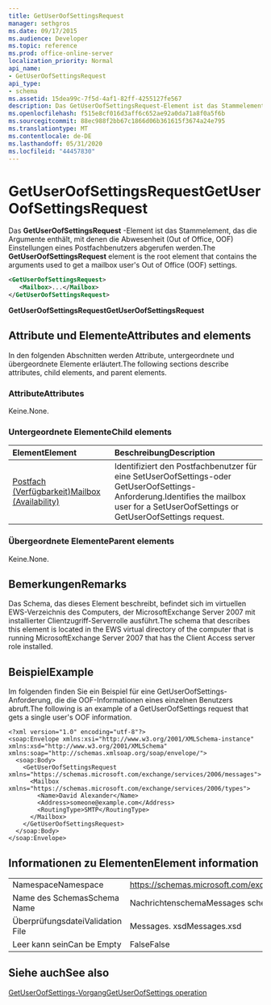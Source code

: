 ```yaml
---
title: GetUserOofSettingsRequest
manager: sethgros
ms.date: 09/17/2015
ms.audience: Developer
ms.topic: reference
ms.prod: office-online-server
localization_priority: Normal
api_name:
- GetUserOofSettingsRequest
api_type:
- schema
ms.assetid: 15dea99c-7f5d-4af1-82ff-4255127fe567
description: Das GetUserOofSettingsRequest-Element ist das Stammelement, das die Argumente enthält, mit denen die Abwesenheit (Out of Office, OOF) Einstellungen eines Postfachbenutzers abgerufen werden.
ms.openlocfilehash: f515e8cf016d3aff6c652ae92a0da71a8f0a5f6b
ms.sourcegitcommit: 88ec988f2bb67c1866d06b361615f3674a24e795
ms.translationtype: MT
ms.contentlocale: de-DE
ms.lasthandoff: 05/31/2020
ms.locfileid: "44457830"
---
```

# <a name="getuseroofsettingsrequest"></a><span data-ttu-id="0e3b4-103">GetUserOofSettingsRequest</span><span class="sxs-lookup"><span data-stu-id="0e3b4-103">GetUserOofSettingsRequest</span></span>

<span data-ttu-id="0e3b4-104">Das **GetUserOofSettingsRequest** -Element ist das Stammelement, das die Argumente enthält, mit denen die Abwesenheit (Out of Office, OOF) Einstellungen eines Postfachbenutzers abgerufen werden.</span><span class="sxs-lookup"><span data-stu-id="0e3b4-104">The **GetUserOofSettingsRequest** element is the root element that contains the arguments used to get a mailbox user's Out of Office (OOF) settings.</span></span> 
  
```xml
<GetUserOofSettingsRequest>
   <Mailbox>...</Mailbox>
</GetUserOofSettingsRequest>
```

 <span data-ttu-id="0e3b4-105">**GetUserOofSettingsRequest**</span><span class="sxs-lookup"><span data-stu-id="0e3b4-105">**GetUserOofSettingsRequest**</span></span>
## <a name="attributes-and-elements"></a><span data-ttu-id="0e3b4-106">Attribute und Elemente</span><span class="sxs-lookup"><span data-stu-id="0e3b4-106">Attributes and elements</span></span>

<span data-ttu-id="0e3b4-107">In den folgenden Abschnitten werden Attribute, untergeordnete und übergeordnete Elemente erläutert.</span><span class="sxs-lookup"><span data-stu-id="0e3b4-107">The following sections describe attributes, child elements, and parent elements.</span></span>
  
### <a name="attributes"></a><span data-ttu-id="0e3b4-108">Attribute</span><span class="sxs-lookup"><span data-stu-id="0e3b4-108">Attributes</span></span>

<span data-ttu-id="0e3b4-109">Keine.</span><span class="sxs-lookup"><span data-stu-id="0e3b4-109">None.</span></span>
  
### <a name="child-elements"></a><span data-ttu-id="0e3b4-110">Untergeordnete Elemente</span><span class="sxs-lookup"><span data-stu-id="0e3b4-110">Child elements</span></span>

|<span data-ttu-id="0e3b4-111">**Element**</span><span class="sxs-lookup"><span data-stu-id="0e3b4-111">**Element**</span></span>|<span data-ttu-id="0e3b4-112">**Beschreibung**</span><span class="sxs-lookup"><span data-stu-id="0e3b4-112">**Description**</span></span>|
|:-----|:-----|
|[<span data-ttu-id="0e3b4-113">Postfach (Verfügbarkeit)</span><span class="sxs-lookup"><span data-stu-id="0e3b4-113">Mailbox (Availability)</span></span>](mailbox-availability.md) <br/> |<span data-ttu-id="0e3b4-114">Identifiziert den Postfachbenutzer für eine SetUserOofSettings-oder GetUserOofSettings-Anforderung.</span><span class="sxs-lookup"><span data-stu-id="0e3b4-114">Identifies the mailbox user for a SetUserOofSettings or GetUserOofSettings request.</span></span>  <br/> |
   
### <a name="parent-elements"></a><span data-ttu-id="0e3b4-115">Übergeordnete Elemente</span><span class="sxs-lookup"><span data-stu-id="0e3b4-115">Parent elements</span></span>

<span data-ttu-id="0e3b4-116">Keine.</span><span class="sxs-lookup"><span data-stu-id="0e3b4-116">None.</span></span>
  
## <a name="remarks"></a><span data-ttu-id="0e3b4-117">Bemerkungen</span><span class="sxs-lookup"><span data-stu-id="0e3b4-117">Remarks</span></span>

<span data-ttu-id="0e3b4-118">Das Schema, das dieses Element beschreibt, befindet sich im virtuellen EWS-Verzeichnis des Computers, der MicrosoftExchange Server 2007 mit installierter Clientzugriff-Serverrolle ausführt.</span><span class="sxs-lookup"><span data-stu-id="0e3b4-118">The schema that describes this element is located in the EWS virtual directory of the computer that is running MicrosoftExchange Server 2007 that has the Client Access server role installed.</span></span>
  
## <a name="example"></a><span data-ttu-id="0e3b4-119">Beispiel</span><span class="sxs-lookup"><span data-stu-id="0e3b4-119">Example</span></span>

<span data-ttu-id="0e3b4-120">Im folgenden finden Sie ein Beispiel für eine GetUserOofSettings-Anforderung, die die OOF-Informationen eines einzelnen Benutzers abruft.</span><span class="sxs-lookup"><span data-stu-id="0e3b4-120">The following is an example of a GetUserOofSettings request that gets a single user's OOF information.</span></span>
  
```
<?xml version="1.0" encoding="utf-8"?>
<soap:Envelope xmlns:xsi="http://www.w3.org/2001/XMLSchema-instance" xmlns:xsd="http://www.w3.org/2001/XMLSchema" xmlns:soap="http://schemas.xmlsoap.org/soap/envelope/">
  <soap:Body>
    <GetUserOofSettingsRequest xmlns="https://schemas.microsoft.com/exchange/services/2006/messages">
      <Mailbox xmlns="https://schemas.microsoft.com/exchange/services/2006/types">
        <Name>David Alexander</Name>
        <Address>someone@example.com</Address>
        <RoutingType>SMTP</RoutingType>
      </Mailbox>
    </GetUserOofSettingsRequest>
  </soap:Body>
</soap:Envelope>
```

## <a name="element-information"></a><span data-ttu-id="0e3b4-121">Informationen zu Elementen</span><span class="sxs-lookup"><span data-stu-id="0e3b4-121">Element information</span></span>

|||
|:-----|:-----|
|<span data-ttu-id="0e3b4-122">Namespace</span><span class="sxs-lookup"><span data-stu-id="0e3b4-122">Namespace</span></span>  <br/> |https://schemas.microsoft.com/exchange/services/2006/messages  <br/> |
|<span data-ttu-id="0e3b4-123">Name des Schemas</span><span class="sxs-lookup"><span data-stu-id="0e3b4-123">Schema Name</span></span>  <br/> |<span data-ttu-id="0e3b4-124">Nachrichtenschema</span><span class="sxs-lookup"><span data-stu-id="0e3b4-124">Messages schema</span></span>  <br/> |
|<span data-ttu-id="0e3b4-125">Überprüfungsdatei</span><span class="sxs-lookup"><span data-stu-id="0e3b4-125">Validation File</span></span>  <br/> |<span data-ttu-id="0e3b4-126">Messages. xsd</span><span class="sxs-lookup"><span data-stu-id="0e3b4-126">Messages.xsd</span></span>  <br/> |
|<span data-ttu-id="0e3b4-127">Leer kann sein</span><span class="sxs-lookup"><span data-stu-id="0e3b4-127">Can be Empty</span></span>  <br/> |<span data-ttu-id="0e3b4-128">False</span><span class="sxs-lookup"><span data-stu-id="0e3b4-128">False</span></span>  <br/> |
   
## <a name="see-also"></a><span data-ttu-id="0e3b4-129">Siehe auch</span><span class="sxs-lookup"><span data-stu-id="0e3b4-129">See also</span></span>



[<span data-ttu-id="0e3b4-130">GetUserOofSettings-Vorgang</span><span class="sxs-lookup"><span data-stu-id="0e3b4-130">GetUserOofSettings operation</span></span>](getuseroofsettings-operation.md)

